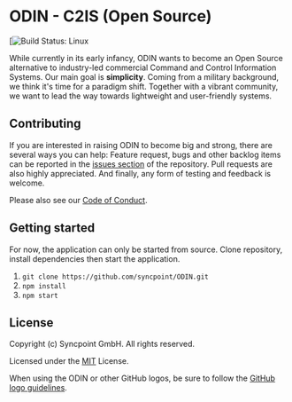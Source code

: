 # ODIN - C2IS (Open Source)

[![Build Status: Linux](https://travis-ci.org/syncpoint/ODIN.svg?branch=develop)

While currently in its early infancy, ODIN wants to become an Open Source alternative to industry-led commercial Command and Control Information Systems. Our main goal is __simplicity__. Coming from a military background, we think it's time for a paradigm shift. Together with a vibrant community, we want to lead the way towards lightweight and user-friendly systems.

## Contributing
If you are interested in raising ODIN to become big and strong, there are several ways you can help: Feature request, bugs and other backlog items can be reported in the [issues section](https://github.com/syncpoint/ODIN/issues) of the repository. Pull requests are also highly appreciated. And finally, any form of testing and feedback is welcome.

Please also see our [Code of Conduct](CODE_OF_CONDUCT.md).

## Getting started
For now, the application can only be started from source.
Clone repository, install dependencies then start the application.

1. `git clone https://github.com/syncpoint/ODIN.git`
2. `npm install`
3. `npm start`

## License

Copyright (c) Syncpoint GmbH. All rights reserved.

Licensed under the [MIT](LICENSE) License.

When using the ODIN or other GitHub logos, be sure to follow the [GitHub logo guidelines](https://github.com/logos).
